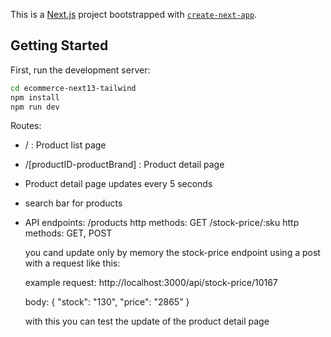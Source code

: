 This is a [Next.js](https://nextjs.org/) project bootstrapped with [`create-next-app`](https://github.com/vercel/next.js/tree/canary/packages/create-next-app).

## Getting Started

First, run the development server:

```bash
cd ecommerce-next13-tailwind
npm install
npm run dev

```

Routes: 
  - /                         : Product list page
  - /[productID-productBrand] : Product detail page
  
  - Product detail page updates every 5 seconds
  - search bar for products
  - API endpoints:
    /products 
      http methods: GET
    /stock-price/:sku
      http methods: GET, POST
      
     you cand update only by memory the stock-price endpoint using a post with a request like this:
     
     example request:
     http://localhost:3000/api/stock-price/10167
     
     body:
     {
        "stock": "130", 
        "price": "2865"
      }
      
      with this you can test the update of the product detail page
